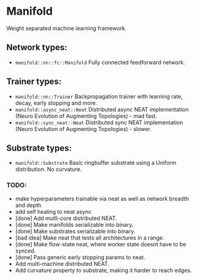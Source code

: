 # Manifold

Weight separated machine learning framework.

## Network types:
 - `manifold::nn::fc::Manifold` Fully connected feedforward network.

## Trainer types:
 - `manifold::nn::Trainer` Backpropagation trainer with learning rate, decay, early stopping and more.
 - `manifold::async_neat::Neat` Distributed async NEAT implementation (Neuro Evolution of Augmenting Topologies) - mad fast.
 - `manifold::sync_neat::Neat` Distributed sync NEAT implementation (Neuro Evolution of Augmenting Topologies) - slower.

## Substrate types:
 - `manifold::Substrate` Basic ringbuffer substrate using a Uniform distribution. No curvature.

### TODO:
 - make hyperparameters trainable via neat as well as network breadth and depth
 - add self healing to neat async
 - [done] Add mutli-core distributed NEAT.
 - [done] Make manifolds serializable into binary.
 - [done] Make substrates serializable into binary.
 - [bad idea] Make neat that tests all architectures in a range.
 - [done] Make flow-state neat, where worker state doesnt have to be synced. 
 - [done] Pass generic early stopping params to neat.
 - Add multi-machine distributed NEAT.
 - Add curvature property to substrate, making it harder to reach edges.
